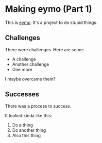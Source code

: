 # Making eymo (Part 1)

This is [eymo](https://github.com/jackrr/eymo). It's a project to do stupid things.

## Challenges

There were challenges. Here are some:

- A challenge
- Another challenge
- One more

I maybe overcame them?

## Successes

There was a process to success.

It looked kinda like this:

1. Do a thing
2. Do another thing
3. Also this thing

